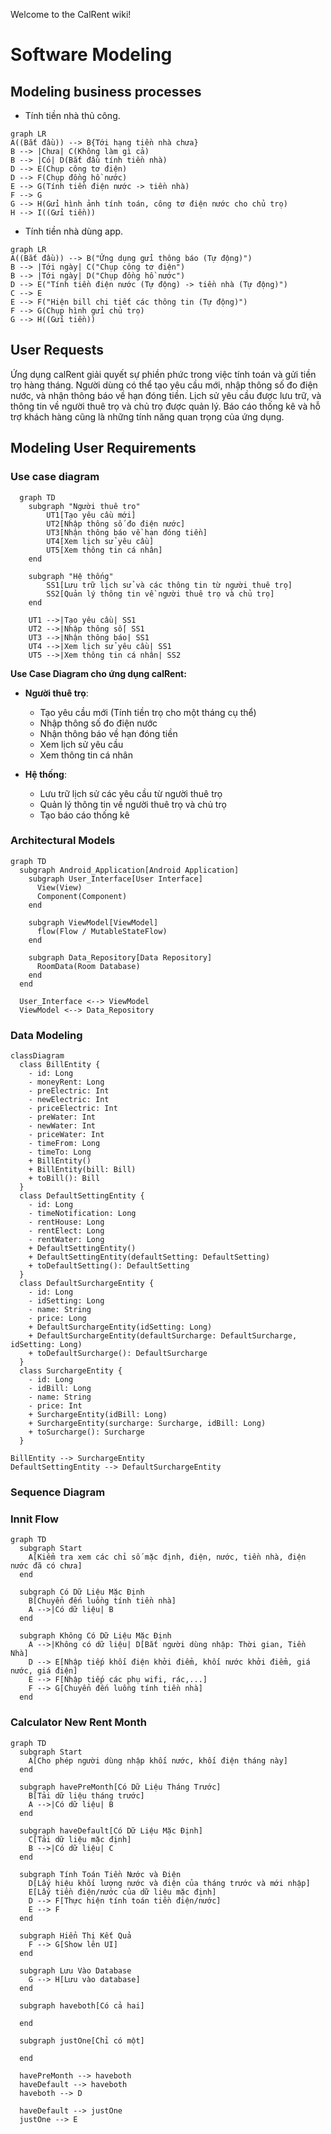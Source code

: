 Welcome to the CalRent wiki!

# Software Modeling

## Modeling business processes

- Tính tiền nhà thủ công.

```mermaid
graph LR
A((Bắt đầu)) --> B{Tới hạng tiền nhà chưa}
B --> |Chưa| C(Không làm gì cả)
B --> |Có| D(Bắt đầu tính tiền nhà)
D --> E(Chụp công tơ điện)
D --> F(Chụp đồng hồ nước)
E --> G(Tính tiền điện nước -> tiền nhà)
F --> G
G --> H(Gửi hình ảnh tính toán, công tơ điện nước cho chủ trọ)
H --> I((Gửi tiền))
```

- Tính tiền nhà dùng app.
```mermaid
graph LR
A((Bắt đầu)) --> B("Ứng dụng gửi thông báo (Tự động)")
B --> |Tới ngày| C("Chụp công tơ điện")
B --> |Tới ngày| D("Chụp đồng hồ nước")
D --> E("Tính tiền điện nước (Tự động) -> tiền nhà (Tự động)")
C --> E
E --> F("Hiện bill chi tiết các thông tin (Tự động)")
F --> G(Chụp hình gửi chủ trọ)
G --> H((Gửi tiền))
```

## User Requests

Ứng dụng calRent giải quyết sự phiền phức trong việc tính toán và gửi tiền trọ hàng tháng. Người dùng có thể tạo yêu cầu mới, nhập thông số đo điện nước, và nhận thông báo về hạn đóng tiền. Lịch sử yêu cầu được lưu trữ, và thông tin về người thuê trọ và chủ trọ được quản lý. Báo cáo thống kê và hỗ trợ khách hàng cũng là những tính năng quan trọng của ứng dụng.
## Modeling User Requirements

### Use case diagram

```mermaid
  graph TD
    subgraph "Người thuê trọ"
        UT1[Tạo yêu cầu mới]
        UT2[Nhập thông số đo điện nước]
        UT3[Nhận thông báo về hạn đóng tiền]
        UT4[Xem lịch sử yêu cầu]
        UT5[Xem thông tin cá nhân]
    end

    subgraph "Hệ thống"
        SS1[Lưu trữ lịch sử và các thông tin từ người thuê trọ]
        SS2[Quản lý thông tin về người thuê trọ và chủ trọ]
    end

    UT1 -->|Tạo yêu cầu| SS1
    UT2 -->|Nhập thông số| SS1
    UT3 -->|Nhận thông báo| SS1
    UT4 -->|Xem lịch sử yêu cầu| SS1
    UT5 -->|Xem thông tin cá nhân| SS2
```

**Use Case Diagram cho ứng dụng calRent:**

- **Người thuê trọ**:
    - Tạo yêu cầu mới (Tính tiền trọ cho một tháng cụ thể)
    - Nhập thông số đo điện nước
    - Nhận thông báo về hạn đóng tiền
    - Xem lịch sử yêu cầu
    - Xem thông tin cá nhân

- **Hệ thống**:
    - Lưu trữ lịch sử các yêu cầu từ người thuê trọ
    - Quản lý thông tin về người thuê trọ và chủ trọ
    - Tạo báo cáo thống kê

### Architectural Models

```mermaid
graph TD
  subgraph Android_Application[Android Application]
    subgraph User_Interface[User Interface]
      View(View)
      Component(Component)
    end

    subgraph ViewModel[ViewModel]
      flow(Flow / MutableStateFlow)
    end

    subgraph Data_Repository[Data Repository]
      RoomData(Room Database)
    end
  end

  User_Interface <--> ViewModel
  ViewModel <--> Data_Repository

```

### Data Modeling

```mermaid
classDiagram
  class BillEntity {
    - id: Long
    - moneyRent: Long
    - preElectric: Int
    - newElectric: Int
    - priceElectric: Int
    - preWater: Int
    - newWater: Int
    - priceWater: Int
    - timeFrom: Long
    - timeTo: Long
    + BillEntity()
    + BillEntity(bill: Bill)
    + toBill(): Bill
  }
  class DefaultSettingEntity {
    - id: Long
    - timeNotification: Long
    - rentHouse: Long
    - rentElect: Long
    - rentWater: Long
    + DefaultSettingEntity()
    + DefaultSettingEntity(defaultSetting: DefaultSetting)
    + toDefaultSetting(): DefaultSetting
  }
  class DefaultSurchargeEntity {
    - id: Long
    - idSetting: Long
    - name: String
    - price: Long
    + DefaultSurchargeEntity(idSetting: Long)
    + DefaultSurchargeEntity(defaultSurcharge: DefaultSurcharge, idSetting: Long)
    + toDefaultSurcharge(): DefaultSurcharge
  }
  class SurchargeEntity {
    - id: Long
    - idBill: Long
    - name: String
    - price: Int
    + SurchargeEntity(idBill: Long)
    + SurchargeEntity(surcharge: Surcharge, idBill: Long)
    + toSurcharge(): Surcharge
  }

BillEntity --> SurchargeEntity
DefaultSettingEntity --> DefaultSurchargeEntity
```

### Sequence Diagram

### Innit Flow

```mermaid
graph TD
  subgraph Start
    A[Kiểm tra xem các chỉ số mặc định, điện, nước, tiền nhà, điện nước đã có chưa]
  end

  subgraph Có Dữ Liệu Mặc Định
    B[Chuyển đến luồng tính tiền nhà]
    A -->|Có dữ liệu| B
  end

  subgraph Không Có Dữ Liệu Mặc Định
    A -->|Không có dữ liệu| D[Bắt người dùng nhập: Thời gian, Tiền Nhà]
    D --> E[Nhập tiếp khối điện khởi điểm, khối nước khởi điểm, giá nước, giá điện]
    E --> F[Nhập tiếp các phụ wifi, rác,...]
    F --> G[Chuyển đến luồng tính tiền nhà]
  end
```

### Calculator New Rent Month

```mermaid
graph TD
  subgraph Start
    A[Cho phép người dùng nhập khối nước, khối điện tháng này]
  end

  subgraph havePreMonth[Có Dữ Liệu Tháng Trước]
    B[Tải dữ liệu tháng trước]
    A -->|Có dữ liệu| B
  end

  subgraph haveDefault[Có Dữ Liệu Mặc Định]
    C[Tải dữ liệu mặc định]
    B -->|Có dữ liệu| C
  end

  subgraph Tính Toán Tiền Nước và Điện
    D[Lấy hiệu khối lượng nước và điện của tháng trước và mới nhập]
    E[Lấy tiền điện/nước của dữ liệu mặc định]
    D --> F[Thực hiện tính toán tiền điện/nước]
    E --> F
  end

  subgraph Hiển Thị Kết Quả
    F --> G[Show lên UI]
  end

  subgraph Lưu Vào Database
    G --> H[Lưu vào database]
  end

  subgraph haveboth[Có cả hai]
      
  end

  subgraph justOne[Chỉ có một]

  end

  havePreMonth --> haveboth
  haveDefault --> haveboth
  haveboth --> D

  haveDefault --> justOne
  justOne --> E
```